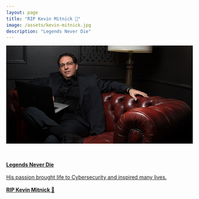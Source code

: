 ```yaml
---
layout: page
title: "RIP Kevin Mitnick 🖤" 
image: /assets/kevin-mitnick.jpg
description: "Legends Never Die"
---
```


![](/assets/kevin.jpg)

<br>

<a href="https://x.com/hashtag/RIPKevinMitnick" class="no-decoration"><strong>Legends Never Die</strong><br><br>His passion brought life to Cybersecurity and inspired many lives.<br><br><strong>RIP Kevin Mitnick 🖤</strong></a>

